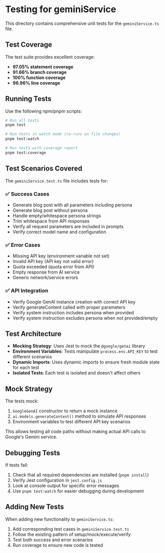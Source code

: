 # Testing for geminiService

This directory contains comprehensive unit tests for the `geminiService.ts` file.

## Test Coverage

The test suite provides excellent coverage:
- **97.05% statement coverage**
- **91.66% branch coverage** 
- **100% function coverage**
- **96.96% line coverage**

## Running Tests

Use the following npm/pnpm scripts:

```bash
# Run all tests
pnpm test

# Run tests in watch mode (re-runs on file changes)
pnpm test:watch

# Run tests with coverage report
pnpm test:coverage
```

## Test Scenarios Covered

The `geminiService.test.ts` file includes tests for:

### ✅ Success Cases
- Generate blog post with all parameters including persona
- Generate blog post without persona
- Handle empty/whitespace persona strings
- Trim whitespace from API responses
- Verify all request parameters are included in prompts
- Verify correct model name and configuration

### ✅ Error Cases
- Missing API key (environment variable not set)
- Invalid API key (API key not valid error)
- Quota exceeded (quota error from API)
- Empty response from AI service
- Generic network/service errors

### ✅ API Integration
- Verify Google GenAI instance creation with correct API key
- Verify generateContent called with proper parameters
- Verify system instruction includes persona when provided
- Verify system instruction excludes persona when not provided/empty

## Test Architecture

- **Mocking Strategy**: Uses Jest to mock the `@google/genai` library
- **Environment Variables**: Tests manipulate `process.env.API_KEY` to test different scenarios
- **Dynamic Imports**: Uses dynamic imports to ensure fresh module state for each test
- **Isolated Tests**: Each test is isolated and doesn't affect others

## Mock Strategy

The tests mock:
1. `GoogleGenAI` constructor to return a mock instance
2. `ai.models.generateContent()` method to simulate API responses
3. Environment variables to test different API key scenarios

This allows testing all code paths without making actual API calls to Google's Gemini service.

## Debugging Tests

If tests fail:
1. Check that all required dependencies are installed (`pnpm install`)
2. Verify Jest configuration in `jest.config.js`
3. Look at console output for specific error messages
4. Use `pnpm test:watch` for easier debugging during development

## Adding New Tests

When adding new functionality to `geminiService.ts`:
1. Add corresponding test cases in `geminiService.test.ts`
2. Follow the existing pattern of setup/mock/execute/verify
3. Test both success and error scenarios
4. Run coverage to ensure new code is tested 